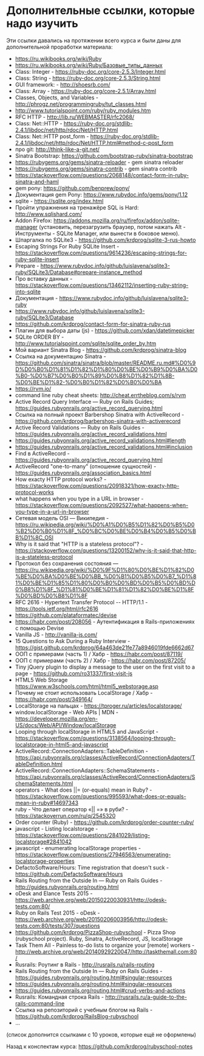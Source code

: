 # Дополнительные ссылки, которые надо изучить

Эти ссылки давались на протяжении всего курса и были даны для дополнительной
проработки материала:

- https://ru.wikibooks.org/wiki/Ruby
- https://ru.wikibooks.org/wiki/Ruby/Базовые_типы_данных
- Class: Integer - https://ruby-doc.org/core-2.5.3/Integer.html
- Class: String - https://ruby-doc.org/core-2.5.3/String.html
- GUI framework: - http://shoesrb.com/
- Class: Array - https://ruby-doc.org/core-2.5.1/Array.html
- Classes, Objects, and Variables - http://phrogz.net/programmingruby/tut_classes.html
- http://www.tutorialspoint.com/ruby/ruby_modules.htm
- RFC HTTP - http://lib.ru/WEBMASTER/rfc2068/
- Class: Net::HTTP - https://ruby-doc.org/stdlib-2.4.1/libdoc/net/http/rdoc/Net/HTTP.html
- Class: Net::HTTP post_form - https://ruby-doc.org/stdlib-2.4.1/libdoc/net/http/rdoc/Net/HTTP.html#method-c-post_form
- про git: http://think-like-a-git.net/
- Sinatra Bootstrap: https://github.com/bootstrap-ruby/sinatra-bootstrap
- https://rubygems.org/gems/sinatra-reloader - gem sinatra reloader
- https://rubygems.org/gems/sinatra-contrib - gem sinatra contrib
- https://stackoverflow.com/questions/2068148/contact-form-in-ruby-sinatra-and-haml
- gem pony: https://github.com/benprew/pony/
- Документация gem Pony: https://www.rubydoc.info/gems/pony/1.12
- sqlite - https://sqlite.org/index.html
- Пройти упражнения на тренажёре SQL is Hard: http://www.sqlishard.com/
- Addon Firefox: https://addons.mozilla.org/ru/firefox/addon/sqlite-manager (установить, перезагрузить браузер, потом нажать Alt - Инструменты - SQLite Manager, или вынести в боковое меню).
- Шпаргалка по SQLite3 - https://github.com/krdprog/sqlite-3-rus-howto
- Escaping Strings For Ruby SQLite Insert - https://stackoverflow.com/questions/9614236/escaping-strings-for-ruby-sqlite-insert
- Prepare - https://www.rubydoc.info/github/luislavena/sqlite3-ruby/SQLite3/Database#prepare-instance_method
- Про вставку данных - https://stackoverflow.com/questions/13462112/inserting-ruby-string-into-sqlite
- Документация - https://www.rubydoc.info/github/luislavena/sqlite3-ruby
- https://www.rubydoc.info/github/luislavena/sqlite3-ruby/SQLite3/Database
- https://github.com/krdprog/contact-form-for-sinatra-ruby-rus
- Плагин для выбора даты (js) - https://github.com/xdan/datetimepicker
- SQLite ORDER BY - http://www.tutorialspoint.com/sqlite/sqlite_order_by.htm
- Мой вариант Sinatra Blog - https://github.com/krdprog/sinatra-blog
- Ссылка на документацию Sinatra - https://github.com/sinatra/sinatra/blob/master/README.ru.md#%D0%9D%D0%B0%D1%81%D1%82%D1%80%D0%BE%D0%B9%D0%BA%D0%B0-%D0%B7%D0%B0%D1%89%D0%B8%D1%82%D1%8B-%D0%BE%D1%82-%D0%B0%D1%82%D0%B0%D0%BA
- https://rvm.io/
- command line ruby cheat sheets: http://cheat.errtheblog.com/s/rvm
- Active Record Query Interface — Ruby on Rails Guides; https://guides.rubyonrails.org/active_record_querying.html
- Ссылка на полный проект Barbershop Sinatra with ActiveRecord - https://github.com/krdprog/barbershop-sinatra-with-activerecord
- Active Record Validations — Ruby on Rails Guides - https://guides.rubyonrails.org/active_record_validations.html
- https://guides.rubyonrails.org/active_record_validations.html#length
- https://guides.rubyonrails.org/active_record_validations.html#inclusion
- Find в ActiveRecord - https://guides.rubyonrails.org/active_record_querying.html
- ActiveRecord "one-to-many" (отношение сущностей) - https://guides.rubyonrails.org/association_basics.html
- How exacty HTTP protocol works? - https://stackoverflow.com/questions/20918321/how-exacty-http-protocol-works
- what happens when you type in a URL in browser - https://stackoverflow.com/questions/2092527/what-happens-when-you-type-in-a-url-in-browser
- Сетевая модель OSI — Википедия - https://ru.wikipedia.org/wiki/%D0%A1%D0%B5%D1%82%D0%B5%D0%B2%D0%B0%D1%8F_%D0%BC%D0%BE%D0%B4%D0%B5%D0%BB%D1%8C_OSI
- Why is it said that "HTTP is a stateless protocol"? - https://stackoverflow.com/questions/13200152/why-is-it-said-that-http-is-a-stateless-protocol
- Протокол без сохранения состояния — https://ru.wikipedia.org/wiki/%D0%9F%D1%80%D0%BE%D1%82%D0%BE%D0%BA%D0%BE%D0%BB_%D0%B1%D0%B5%D0%B7_%D1%81%D0%BE%D1%85%D1%80%D0%B0%D0%BD%D0%B5%D0%BD%D0%B8%D1%8F_%D1%81%D0%BE%D1%81%D1%82%D0%BE%D1%8F%D0%BD%D0%B8%D1%8F
- RFC 2616 - Hypertext Transfer Protocol -- HTTP/1.1 - https://tools.ietf.org/html/rfc2616
- https://github.com/plataformatec/devise
- https://habr.com/post/208056 - Аутентификация в Rails-приложениях с помощью Devise
- Vanilla JS - http://vanilla-js.com/
- 15 Questions to Ask During a Ruby Interview - https://gist.github.com/krdprog/64a463de21fe77a8946019fde6662d67
- ООП с примерами (часть 1) / Хабр - https://habr.com/post/87119/
- ООП с примерами (часть 2) / Хабр - https://habr.com/post/87205/
- Tiny jQuery plugin to display a message to the user on the first visit to a page - https://github.com/ro31337/first-visit-js
- HTML5 Web Storage https://www.w3schools.com/html/html5_webstorage.asp
- Почему не стоит использовать LocalStorage / Хабр - https://habr.com/post/349164/
- LocalStorage на пальцах - https://tproger.ru/articles/localstorage/
- window.localStorage - Web APIs \| MDN - https://developer.mozilla.org/en-US/docs/Web/API/Window/localStorage
- Looping through localStorage in HTML5 and JavaScript - https://stackoverflow.com/questions/3138564/looping-through-localstorage-in-html5-and-javascript
- ActiveRecord::ConnectionAdapters::TableDefinition - https://api.rubyonrails.org/classes/ActiveRecord/ConnectionAdapters/TableDefinition.html
- ActiveRecord::ConnectionAdapters::SchemaStatements - https://api.rubyonrails.org/classes/ActiveRecord/ConnectionAdapters/SchemaStatements.html
- operators - What does \||= (or-equals) mean in Ruby? - https://stackoverflow.com/questions/995593/what-does-or-equals-mean-in-ruby#14697343
- ruby - Что делает оператор «\|| =» в руби? - https://stackoverrun.com/ru/q/2545320
- Order counter (Ruby) - https://github.com/krdprog/order-counter-ruby/
- javascript - Listing localstorage - https://stackoverflow.com/questions/2841029/listing-localstorage#2841042
- javascript - enumerating localStorage properties - https://stackoverflow.com/questions/27946563/enumerating-localstorage-properties
- DefactoSoftware/Hours: Time registration that doesn't suck - https://github.com/DefactoSoftware/Hours
- Rails Routing from the Outside In — Ruby on Rails Guides - http://guides.rubyonrails.org/routing.html
- oDesk and Elance Tests 2015 - https://web.archive.org/web/20150220030931/http://odesk-tests.com:80/
- Ruby on Rails Test 2015 - oDesk - https://web.archive.org/web/20150206003956/http://odesk-tests.com:80/tests/307/questions
- https://github.com/krdprog/PizzaShop-rubyschool - Pizza Shop (rubyschool project). Ruby, Sinatra, ActiveRecord, JS, localStorage
- Task Them All - Painless to-do lists to organize your [remote] workers - http://web.archive.org/web/20140929220047/http://taskthemall.com:80/
- Rusrails: Роутинг в Rails - http://rusrails.ru/rails-routing
- Rails Routing from the Outside In — Ruby on Rails Guides - https://guides.rubyonrails.org/routing.html#singular-resources
- https://guides.rubyonrails.org/routing.html#singular-resources
- https://guides.rubyonrails.org/routing.html#crud-verbs-and-actions
- Rusrails: Командная строка Rails - http://rusrails.ru/a-guide-to-the-rails-command-line
- Ссылка на репозиторий с учебным блогом на Rails - https://github.com/krdprog/RailsBlog-rubyschool
- ...

(список дополнится ссылками с 10 уроков, которые ещё не оформлены)

Назад к конспектам курса: https://github.com/krdprog/rubyschool-notes
